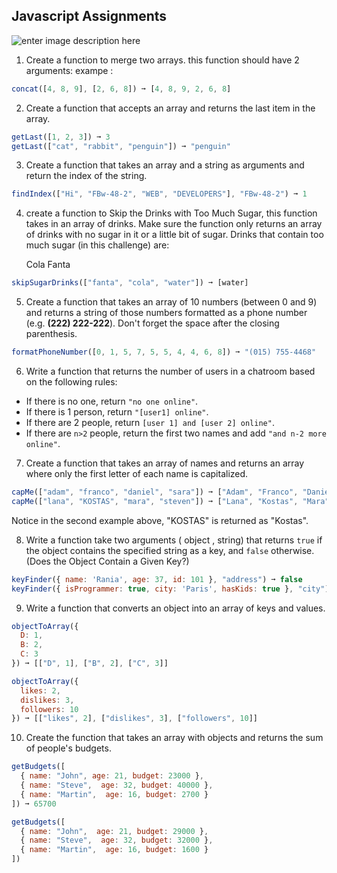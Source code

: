 ## Javascript Assignments
![enter image description here](https://media.giphy.com/media/AOSwwqVjNZlDO/giphy.gif)

 1. Create a function to merge two arrays.
 this function should have 2 arguments: exampe :
  ```javascript
concat([4, 8, 9], [2, 6, 8]) ➞ [4, 8, 9, 2, 6, 8]
```
 2. Create a function that accepts an array and returns the last item in the array.
  ```javascript
getLast([1, 2, 3]) ➞ 3
getLast(["cat", "rabbit", "penguin"]) ➞ "penguin"
```
 3. Create a function that takes an array and a string as arguments and return the index of the string.
  ```javascript
findIndex(["Hi", "FBw-48-2", "WEB", "DEVELOPERS"], "FBw-48-2") ➞ 1
```
 4. create a function to Skip the Drinks with Too Much Sugar, this function takes in an array of drinks. Make sure the function only returns an array of drinks with no sugar in it or a little bit of sugar.
Drinks that contain too much sugar (in this challenge) are:

    Cola
   Fanta
  ```javascript
skipSugarDrinks(["fanta", "cola", "water"]) ➞ [water]
```

 5. Create a function that takes an array of 10 numbers (between 0 and 9) and returns a string of those numbers formatted as a phone number (e.g. **(222) 222-222**).
 Don't forget the space after the closing parenthesis.
 ```javascript
formatPhoneNumber([0, 1, 5, 7, 5, 5, 4, 4, 6, 8]) ➞ "(015) 755-4468"

```

 6. Write a function that returns the number of users in a chatroom based on the following rules:
 - If there is no one, return `"no one online"`.
 - If there is 1 person, return `"[user1] online"`.
 - If there are 2 people, return `[user 1] and [user 2] online"`.
 - If there are `n>2` people, return the first two names and add `"and n-2 more online"`.
 
 7. Create a function that takes an array of names and returns an array where only the first letter of each name is capitalized.
  ```javascript
capMe(["adam", "franco", "daniel", "sara"]) ➞ ["Adam", "Franco", "Daniel", "Sara"];
capMe(["lana", "KOSTAS", "mara", "steven"]) ➞ ["Lana", "Kostas", "Mara", "Steven"]

```
Notice in the second example above, "KOSTAS" is returned as "Kostas".

 8. Write a function take two arguments ( object , string) that returns `true` if the object contains the specified string as a  key, and `false` otherwise. (Does the Object Contain a Given Key?)
```javascript
keyFinder({ name: 'Rania', age: 37, id: 101 }, "address") ➞ false
keyFinder({ isProgrammer: true, city: 'Paris', hasKids: true }, "city") ➞ true

```
 9. Write a function that converts an object into an array of keys and values.
```javascript
objectToArray({
  D: 1,
  B: 2,
  C: 3
}) ➞ [["D", 1], ["B", 2], ["C", 3]]

objectToArray({
  likes: 2,
  dislikes: 3,
  followers: 10
}) ➞ [["likes", 2], ["dislikes", 3], ["followers", 10]]
```
10. Create the function that takes an array with objects and returns the sum of people's budgets.
```javascript
getBudgets([
  { name: "John", age: 21, budget: 23000 },
  { name: "Steve",  age: 32, budget: 40000 },
  { name: "Martin",  age: 16, budget: 2700 }
]) ➞ 65700

getBudgets([
  { name: "John",  age: 21, budget: 29000 },
  { name: "Steve",  age: 32, budget: 32000 },
  { name: "Martin",  age: 16, budget: 1600 }
])
```
